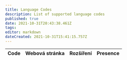 ```yaml
---
title: Language Codes
description: List of supported language codes
published: true
date: 2021-10-31T20:43:38.461Z
tags:
editor: markdown
dateCreated: 2021-10-31T15:41:15.757Z
---
```


<table id="languages">
  <thead>
    <tr>
      <th style="text-align:left">Code</th>
      <th style="text-align:left">Webová stránka</th>
      <th style="text-align:left">Rozšíření</th>
      <th style="text-align:left">Presence</th>
    </tr>
  </thead>
  <tbody>
  </tbody>
</table>
